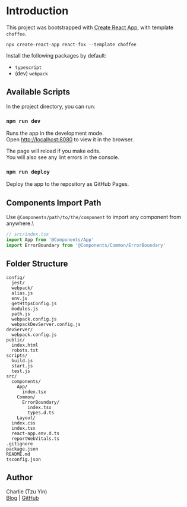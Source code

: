 # Introduction

This project was bootstrapped with [Create React App](https://github.com/facebook/create-react-app), with template `choffee`.

`npx create-react-app react-fox --template choffee`

Install the following packages by default:

- `typescript`
- (dev) `webpack`

## Available Scripts

In the project directory, you can run:

### `npm run dev`

Runs the app in the development mode.\
Open [http://localhost:8080](http://localhost:8080) to view it in the browser.

The page will reload if you make edits.\
You will also see any lint errors in the console.

### `npm run deploy`

Deploy the app to the repository as GitHub Pages.

## Components Import Path

Use `@Components/path/to/the/component` to import any component from anywhere.\

```ts
// src/index.tsx
import App from '@Components/App'
import ErrorBoundary from '@Components/Common/ErrorBoundary'
```

## Folder Structure

```
config/
  jest/
  webpack/
  alias.js
  env.js
  getHttpsConfig.js
  modules.js
  path.js
  webpack.config.js
  webpackDevServer.config.js
devServer/
  webpack.config.js
public/
  index.html
  robots.txt
scripts/
  build.js
  start.js
  test.js
src/
  components/
    App/
      index.tsx
    Common/
      ErrorBoundary/
        index.tsx
        types.d.ts
    Layout/
  index.css
  index.tsx
  react-app.env.d.ts
  reportWebVitals.ts
.gitignore
package.json
README.md
tsconfig.json
```

## Author

Charlie (Tzu Yin)\
[Blog](https://tzynwang.github.io/) | [GitHub](https://github.com/tzynwang)

